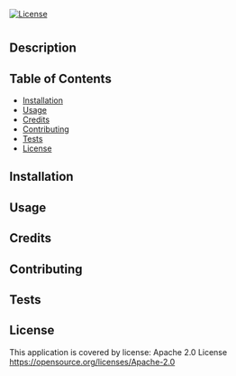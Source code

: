 [![License](https://img.shields.io/badge/License-Apache_2.0-blue.svg)](https://opensource.org/licenses/Apache-2.0)  
  
  #   
  
## Description  

  

## Table of Contents  

- [Installation](#installation)
- [Usage](#usage)
- [Credits](#credits)
- [Contributing](#contributing)
- [Tests](#tests)
- [License](#license)

## Installation  

  

## Usage  

  

## Credits  



## Contributing  

  

## Tests  

  

## License  

This application is covered by license: Apache 2.0 License  
https://opensource.org/licenses/Apache-2.0

